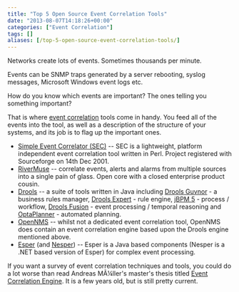 ```yaml
---
title: "Top 5 Open Source Event Correlation Tools"
date: "2013-08-07T14:18:26+00:00"
categories: ["Event Correlation"]
tags: []
aliases: [/top-5-open-source-event-correlation-tools/]
---
```


Networks create lots of events. Sometimes thousands per minute.

Events can be SNMP traps generated by a server rebooting, syslog messages, Microsoft Windows event logs etc.

How do you know which events are important? The ones telling you something important?

That is where [event correlation](https://en.wikipedia.org/wiki/Event_correlation) tools come in handy. You feed all of the events into the tool, as well as a description of the structure of your systems, and its job is to flag up the important ones.

- [Simple Event Correlator (SEC)](http://www.estpak.ee/~risto/sec/) -- SEC is a lightweight, platform independent event correlation tool written in Perl. Project registered with Sourceforge on 14th Dec 2001.
- [RiverMuse](http://www.rivermuse.com/) -- correlate events, alerts and alarms from multiple sources into a single pain of glass. Open core with a closed enterprise product cousin.
- [Drools](http://www.jboss.org/drools) -- a suite of tools written in Java including [Drools Guvnor](http://www.jboss.org/drools/drools-guvnor.html) - a business rules manager, [Drools Expert](http://www.jboss.org/drools/drools-expert.html) - rule engine, [jBPM 5](http://www.jboss.org/jbpm) - process / workflow, [Drools Fusion](http://www.jboss.org/drools/drools-fusion.html) - event processing / temporal reasoning and [OptaPlanner](http://www.optaplanner.org) - automated planning.
- [OpenNMS](https://www.opennms.org/) -- whilst not a dedicated event correlation tool, OpenNMS does contain an event correlation engine based upon the Drools engine mentioned above.
- [Esper](http://esper.codehaus.org/) (and [Nesper](http://esper.codehaus.org/about/nesper/nesper.html)) -- Esper is a Java based components (Nesper is a .NET based version of Esper) for complex event processing.

If you want a survey of event correlation techniques and tools, you could do a lot worse than read Andreas MÃ¼ller's master's thesis titled [Event Correlation Engine](ftp://ftp.tik.ee.ethz.ch/pub/students/2009-FS/MA-2009-01.pdf). It is a few years old, but is still pretty current.
